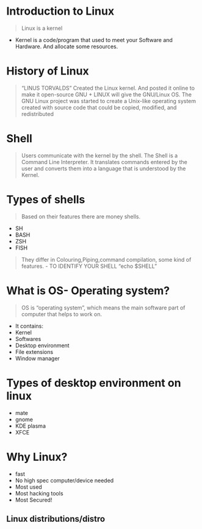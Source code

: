 # Introduction to Linux

> Linux is a kernel
 - Kernel is a code/program that used to meet your Software and Hardware. 
   And allocate some resources.
# History of Linux
  > “LINUS TORVALDS” Created the Linux kernel. And posted it online to make it open-source
  > GNU + LINUX will give the GNU/Linux OS.
  > The GNU Linux project was started to create a Unix-like operating system created with source
    code that could be copied, modified, and redistributed

# Shell
  > Users communicate with the kernel by the shell.
  > The Shell is a Command Line Interpreter. It translates commands entered by the user
    and converts them into a language that is understood by the Kernel.

# Types of shells
  > Based on their features there are money shells.
  - SH
  - BASH
  - ZSH
  - FISH
  > They differ in Colouring,Piping,command compilation,
  > some kind of features.
    - TO IDENTIFY YOUR SHELL “echo $SHELL”

# What is OS- Operating system?
 > OS is “operating system”, which means the main software part of computer that helps to work on.
  - It contains:
  - Kernel
  - Softwares
  - Desktop environment
  - File extensions
  - Window manager

# Types of desktop environment on linux

  - mate
  - gnome
  - KDE plasma
  - XFCE

# Why Linux?
  - fast
  - No high spec computer/device needed
  - Most used
  - Most hacking tools
  - Most Secured!
  
  ## Linux distributions/distro
   